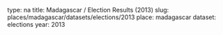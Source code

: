 type: na
title: Madagascar / Election Results (2013)
slug: places/madagascar/datasets/elections/2013
place: madagascar
dataset: elections
year: 2013
